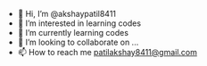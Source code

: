 - 👋 Hi, I’m @akshaypatil8411
- 👀 I’m interested in learning codes
- 🌱 I’m currently learning codes
- 💞️ I’m looking to collaborate on ...
- 📫 How to reach me patilakshay8411@gmail.com

<!---
akshaypatil8411/akshaypatil8411 is a ✨ special ✨ repository because its `README.md` (this file) appears on your GitHub profile.
You can click the Preview link to take a look at your changes.
--->
